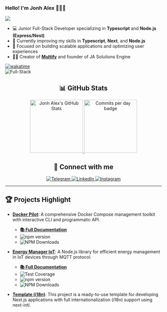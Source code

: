 ### Hello! I'm Jonh Alex 🙋🏽‍♂️
<a href="https://u8views.com/github/Jonhvmp"><img src="https://u8views.com/api/v1/github/profiles/122692601/views/day-week-month-total-count.svg"></a>

- 💻 Junior Full-Stack Developer specializing in **Typescript** and **Node.js (Express/Nest)**
- 🌱 Currently improving my skills in **Typescript**, **Next**, and **Node.js**
- 🚀 Focused on building scalable applications and optimizing user experiences
- 👨‍💻 Creator of [**Multify**](https://www.multifyco.com) and founder of JA Solutions Engine

[![wakatime](https://wakatime.com/badge/user/de9af2b7-9619-43d7-bc80-a941858c7306.svg)](https://wakatime.com/@de9af2b7-9619-43d7-bc80-a941858c7306) <br>
<img src="https://img.shields.io/badge/full-stack-323330?style=for-the-badge&logo=full-stack&logo" alt="Full-Stack" title="Full-Stack"/>

<div align="center">
  <h2> 📊 GitHub Stats </h2>
</div>

<div align="center">
  <a href="https://github.com/Jonhvmp">
    <img height="170em" src="https://github-readme-stats.vercel.app/api?username=Jonhvmp&show_icons=true&theme=dracula&count_private=true" alt="Jonh Alex's GitHub Stats"/>
  </a>
  <a href="https://github.com/Jonhvmp">
    <img height="170em" src="http://github-profile-summary-cards.vercel.app/api/cards/productive-time?username=Jonhvmp&theme=github_dark&utcOffset=8" alt="Commits per day badge"/>
  </a>
</div>

<div align="center">
  <h2> 🔗 Connect with me </h2>
</div>

<div align="center">
  <a href="https://t.me/Jonhvmp" target="_blank">
    <img src="https://img.shields.io/badge/Telegram-2CA5E0?style=for-the-badge&logo=telegram&logoColor=white" alt="Telegram"/>
  </a>
  <a href="https://www.linkedin.com/in/Jonhvmp" target="_blank">
    <img src="https://img.shields.io/badge/LinkedIn-0077B5?style=for-the-badge&logo=linkedin&logoColor=white" alt="LinkedIn"/>
  </a>
  <a href="https://www.instagram.com/jonhvmp/" target="_blank">
    <img src="https://img.shields.io/badge/Instagram-E4405F?style=for-the-badge&logo=instagram&logoColor=white" alt="Instagram"/>
  </a>
</div>

---

<h2> 🏆 Projects Highlight </h2>

- **[Docker Pilot](https://www.npmjs.com/search?page=0&q=keywords%3Adocker&sortBy=published_at)**: A comprehensive Docker Compose management toolkit with interactive CLI and programmatic API.
  - **[📚 Full Documentation](https://jonhvmp.github.io/docker-pilot/)**
  - ![npm version](https://img.shields.io/npm/v/docker-pilot)
  - ![NPM Downloads](https://img.shields.io/npm/d18m/docker-pilot)

- **[Energy Manager IoT](https://www.npmjs.com/package/energy-manager-iot)**: A Node.js library for efficient energy management in IoT devices through MQTT protocol.
  - **[📚 Full Documentation](https://energy-manager-iot.vercel.app/en)**
  - ![Test Coverage](https://img.shields.io/badge/coverage-85.15%25-brightgreen)
  - ![npm version](https://img.shields.io/npm/v/energy-manager-iot)
  - ![NPM Downloads](https://img.shields.io/npm/d18m/energy-manager-iot)

 - **[Template (i18n)](https://github.com/Jonhvmp/template-i18n)**: This project is a ready-to-use template for developing Next.js applications with full internationalization (i18n) support using next-intl.
